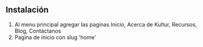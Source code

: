 ## Instalación

1. Al menu principal agregar las paginas Inicio, Acerca de Kultur, Recursos, Blog, Contáctanos
2. Pagina de inicio con slug 'home'
